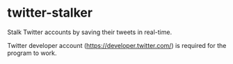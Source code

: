# twitter-stalker
Stalk Twitter accounts by saving their tweets in real-time.

Twitter developer account (https://developer.twitter.com/) is required for the program to work.
